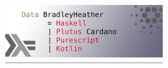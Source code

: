 ![](https://github.com/Bradley-Heather/Bradley-Heather/blob/main/GithubBanner.png)

---

<!---
Bradley-Heather/Bradley-Heather is a ✨ special ✨ repository because its `README.md` (this file) appears on your GitHub profile.
You can click the Preview link to take a look at your changes.


  <p align="center"> <img src="https://github-readme-stats.vercel.app/api/top-langs/?username=Bradley-Heather&show_icons=true&layout=compact" alt="Bradley-Heather" />
--->

